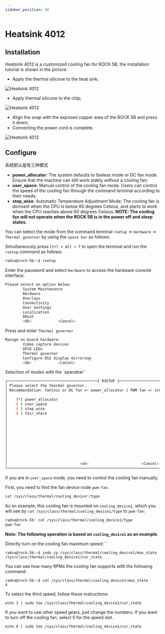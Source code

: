```yaml
---
sidebar_position: 40
---
```


# Heatsink 4012

## Installation

Heatsink 4012 is a customized cooling fan for ROCK 5B, the installation tutorial is shown in the picture:

- Apply the thermal silicone to the heat sink;

![Heatsink 4012](/img/rock5b/heatsink4012-use-1.webp)

- Apply thermal silicone to the chip;

![Heatsink 4012](/img/rock5b/heatsink4012-use-2.webp)

- Align the snap with the exposed copper area of the ROCK 5B and press it down;
- Connecting the power cord is complete.

![Heatsink 4012](/img/rock5b/heatsink4012-use-3.webp)

## Configure

系统默认是有三种模式

- **power_allocator**: The system defaults to fanless mode or DC fan mode. Ensure that the machine can still work stably without a cooling fan;
- **user_space**: Manual control of the cooling fan mode. Users can control the speed of the cooling fan through the command terminal according to their needs;
- **step_wise**: Automatic Temperature Adjustment Mode: The cooling fan is dormant when the CPU is below 60 degrees Celsius, and starts to work when the CPU reaches above 60 degrees Celsius.
  **NOTE: The cooling fan will not operate when the ROCK 5B is in the power off and sleep states.**

You can select the mode from the command terminal `rsetup` -> `Hardware` -> `Thermal governor` by using the `space bar` as follows:

Simultaneously press `Ctrl + Alt + T` to open the terminal and run the `rsetup` command as follows:

```bash
radxa@rock-5b:~$ rsetup
```

Enter the password and select `Hardware` to access the hardware console interface:

```bash
Please select an option below:
        System Maintenance
        Hardware
        Overlays
        Connectivity
        User Settings
        Localization
        About
        <Ok>            <Cancel>
```

Press and enter `Thermal governor`

```bash
Manage on-board hardware:
        Video capture devices
        GPIO LEDs
        Thermal governor
        Configure DSI display mirroring
        <Ok>            <Cancel>
```

Selection of modes with the `spacebar'

```bash
┌─────────────────────────────────────────┤ RSETUP ├───────────────────────────────────────────────┐
│ Please select the thermal governor.                                                              │
│ Recommendation: fanless or DC fan => power_allocator | PWM fan => step_wise                      │
│                                                                                                  │
│    (*) power_allocator                                                                           │
│    ( ) user_space                                                                                │
│    ( ) step_wise                                                                                 │
│    ( ) fair_share                                                                                │
│                                                                                                  │
│                                                                                                  │
│                                                                                                  │
│                                                                                                  │
│                                                                                                  │
│                                                                                                  │
│                                                                                                  │
│                                                                                                  │
│                                                                                                  │
│                                                                                                  │
│                                 <ok>                        <Cancel>                             │
└──────────────────────────────────────────────────────────────────────────────────────────────────│
```

If you are in `user_space` mode, you need to control the cooling fan manually.

First, you need to find the fan device node `pwm-fan`.

```bash
cat /sys/class/thermal/cooling_device*/type
```

As an example, this cooling fan is mounted on `cooling_device1`, which you will see by `cat /sys/class/thermal/cooling_device1/type` to `pwm-fan`:

```bash
radxa@rock-5b: cat /sys/class/thermal/cooling_device1/type
pwm-fan
```

**Note: The following operation is based on `cooling_device1` as an example**.

Directly turn on the cooling fan maximum speed: ``

```
radxa@rock-5b:~$ sudo cp /sys/class/thermal/cooling_device1/max_state /sys/class/thermal/cooling_device1/cur_state
```

You can see how many RPMs the cooling fan supports with the following command:

```
radxa@rock-5b:~$ cat /sys/class/thermal/cooling_device1/max_state
4
```

To select the third speed, follow these instructions:

```
echo 3 | sudo tee /sys/class/thermal/cooling_device1/cur_state
```

If you want to use other speed gears, just change the numbers. If you want to turn off the cooling fan, select 0 for the speed slot.

```
echo 0 | sudo tee /sys/class/thermal/cooling_device1/cur_state
```
